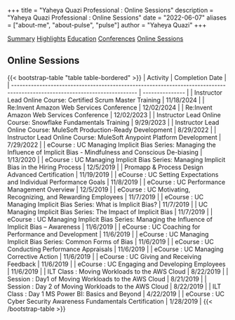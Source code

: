 +++
title = "Yaheya Quazi Professional : Online Sessions"
description = "Yaheya Quazi Professional : Online Sessions"
date = "2022-06-07"
aliases = ["about-me", "about-pulse", "pulse"]
author = "Yaheya Quazi"
+++

<a href="/yaheya/" class="btn btn-info" role="button">Summary</a> <a href="/highlights/" class="btn btn-success" role="button">Highlights</a> <a href="/education/" class="btn btn-warning" role="button">Education</a> <a href="/conferences/" class="btn btn-secondary" role="button">Conferences</a> <a href="/onlinesessions/" class="btn btn-danger.disabled" role="button">Online Sessions</a>

## Online Sessions

{{< bootstrap-table "table table-bordered" >}}
| Activity                                                                                                                   | Completion Date |
| -------------------------------------------------------------------------------------------------------------------------- | --------------- |
| Instructor Lead Online Course: Certified Scrum Master Training                                                             | 11/18/2024      | 
| Re:Invent Amazon Web Services Conference                                                                                   | 12/02/2024      |
| Re:Invent Amazon Web Services Conference                                                                                   | 12/02/2023      |
| Instructor Lead Online Course: Snowflake Fundamentals Training                                                             | 9/29/2023       |
| Instructor Lead Online Course: MuleSoft Production-Ready Development                                                       | 8/29/2022       |
| Instructor Lead Online Course: MuleSoft Anypoint Platform Development                                                      | 7/29/2022       |
| eCourse : UC Managing Implicit Bias Series: Managing the Influence of Implicit Bias - Mindfulness and Conscious De-biasing | 1/13/2020       |
| eCourse : UC Managing Implicit Bias Series: Managing Implicit Bias in the Hiring Process                                   | 12/5/2019       |
| Promapp & Process Design Advanced Certification                                                                            | 11/19/2019      |
| eCourse : UC Setting Expectations and Individual Performance Goals                                                         | 11/8/2019       |
| eCourse : UC Performance Management Overview                                                                               | 12/5/2019       |
| eCourse : UC Motivating, Recognizing, and Rewarding Employees                                                              | 11/7/2019       |
| eCourse : UC Managing Implicit Bias Series: What is Implicit Bias?                                                         | 11/7/2019       |
| UC Managing Implicit Bias Series: The Impact of Implicit Bias                                                              | 11/7/2019       |
| eCourse : UC Managing Implicit Bias Series: Managing the Influence of Implicit Bias – Awareness                            | 11/6/2019       |
| eCourse : UC Coaching for Performance and Development                                                                      | 11/6/2019       |
| eCourse : UC Managing Implicit Bias Series: Common Forms of Bias                                                           | 11/6/2019       |
| eCourse : UC Conducting Performance Appraisals                                                                             | 11/6/2019       |
| eCourse : UC Managing Corrective Action                                                                                    | 11/6/2019       |
| eCourse : UC Giving and Receiving Feedback                                                                                 | 11/6/2019       |
| eCourse : UC Engaging and Developing Employees                                                                             | 11/6/2019       |
| ILT Class : Moving Workloads to the AWS Cloud                                                                              | 8/22/2019       |
| Session : Day1 of Moving Workloads to the AWS Cloud                                                                        | 8/21/2019       |
| Session : Day 2 of Moving Workloads to the AWS Cloud                                                                       | 8/22/2019       |
| ILT Class : Day 1 MS Power BI: Basics and Beyond                                                                           | 4/22/2019       |
| eCourse : UC Cyber Security Awareness Fundamentals Certification                                                           | 1/28/2019       |
{{< /bootstrap-table >}}